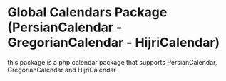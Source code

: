 #  **Global Calendars Package (PersianCalendar - GregorianCalendar - HijriCalendar)**
this package is a php calendar package that supports PersianCalendar, GregorianCalendar and HijriCalendar


